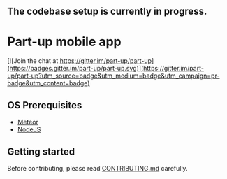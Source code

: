 The codebase setup is currently in progress.
---

Part-up mobile app
==================

[![Join the chat at https://gitter.im/part-up/part-up](https://badges.gitter.im/part-up/part-up.svg)](https://gitter.im/part-up/part-up?utm_source=badge&utm_medium=badge&utm_campaign=pr-badge&utm_content=badge)

## OS Prerequisites
- [Meteor](https://www.meteor.com/install)
- [NodeJS](https://nodejs.org/en/download)

## Getting started
Before contributing, please read [CONTRIBUTING.md](https://github.com/part-up/app/blob/master/CONTRIBUTING.md) carefully.

